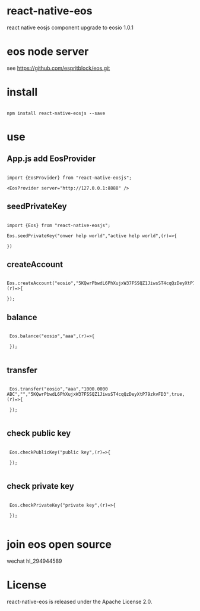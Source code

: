 # react-native-eos

react native eosjs component upgrade to eosio 1.0.1

# eos node server

see https://github.com/espritblock/eos.git

# install

```

npm install react-native-eosjs --save

```

# use

## App.js add EosProvider

```

import {EosProvider} from "react-native-eosjs";

<EosProvider server="http://127.0.0.1:8888" />

```

## seedPrivateKey

```

import {Eos} from "react-native-eosjs";

Eos.seedPrivateKey("onwer help world","active help world",(r)=>{

})

```

## createAccount

```

Eos.createAccount("eosio","5KQwrPbwdL6PhXujxW37FSSQZ1JiwsST4cqQzDeyXtP79zkvFD3","aaa",onwerPublic,activePublic,(r)=>{

});

```

## balance

```

 Eos.balance("eosio","aaa",(r)=>{
 
 });
 
 ```

## transfer

```

 Eos.transfer("eosio","aaa","1000.0000 ABC","","5KQwrPbwdL6PhXujxW37FSSQZ1JiwsST4cqQzDeyXtP79zkvFD3",true,(r)=>{

 });
 
 ```

 ## check public key

```

 Eos.checkPublicKey("public key",(r)=>{

 });
 
 ```

 ## check private key

```

 Eos.checkPrivateKey("private key",(r)=>{

 });
 
 ```
 
# join eos open source 

wechat hl_294944589
 

# License

react-native-eos is released under the Apache License 2.0.
